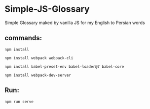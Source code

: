 # Simple-JS-Glossary

Simple Glossary maked by vanilla JS for my English to Persian words

## commands:

`npm install`

`npm install webpack webpack-cli`

`npm install babel-preset-env babel-loader@7 babel-core`

`npm install webpack-dev-server`

## Run:

`npm run serve`
